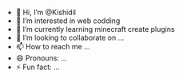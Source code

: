 - 👋 Hi, I’m @Kishidil
- 👀 I’m interested in web codding
- 🌱 I’m currently learning minecraft create plugins
- 💞️ I’m looking to collaborate on ...
- 📫 How to reach me ...
- 😄 Pronouns: ...
- ⚡ Fun fact: ...

<!---
Kishidil/Kishidil is a ✨ special ✨ repository because its `README.md` (this file) appears on your GitHub profile.
You can click the Preview link to take a look at your changes.
--->
